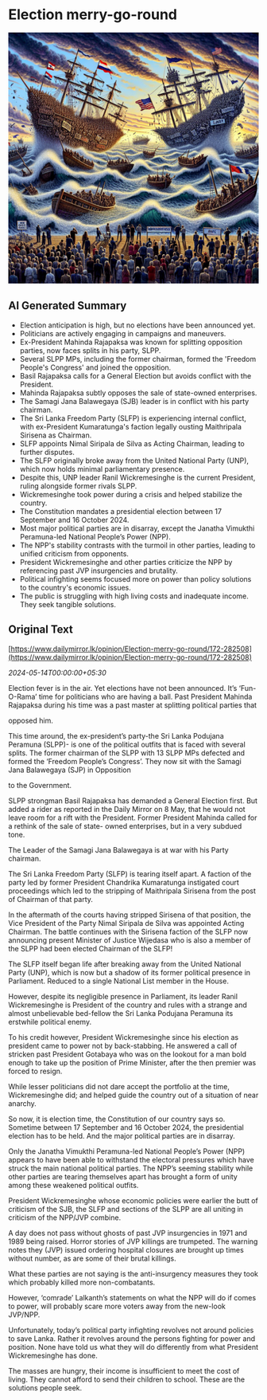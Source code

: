 # Election merry-go-round

![AI Image](ai_image.png)

## AI Generated Summary

- Election anticipation is high, but no elections have been announced yet.
- Politicians are actively engaging in campaigns and maneuvers.
- Ex-President Mahinda Rajapaksa was known for splitting opposition parties, now faces splits in his party, SLPP.
- Several SLPP MPs, including the former chairman, formed the 'Freedom People's Congress' and joined the opposition.
- Basil Rajapaksa calls for a General Election but avoids conflict with the President.
- Mahinda Rajapaksa subtly opposes the sale of state-owned enterprises.
- The Samagi Jana Balawegaya (SJB) leader is in conflict with his party chairman.
- The Sri Lanka Freedom Party (SLFP) is experiencing internal conflict, with ex-President Kumaratunga's faction legally ousting Maithripala Sirisena as Chairman.
- SLFP appoints Nimal Siripala de Silva as Acting Chairman, leading to further disputes.
- The SLFP originally broke away from the United National Party (UNP), which now holds minimal parliamentary presence.
- Despite this, UNP leader Ranil Wickremesinghe is the current President, ruling alongside former rivals SLPP.
- Wickremesinghe took power during a crisis and helped stabilize the country.
- The Constitution mandates a presidential election between 17 September and 16 October 2024.
- Most major political parties are in disarray, except the Janatha Vimukthi Peramuna-led National People’s Power (NPP).
- The NPP's stability contrasts with the turmoil in other parties, leading to unified criticism from opponents.
- President Wickremesinghe and other parties criticize the NPP by referencing past JVP insurgencies and brutality.
- Political infighting seems focused more on power than policy solutions to the country's economic issues.
- The public is struggling with high living costs and inadequate income. They seek tangible solutions.

## Original Text

[https://www.dailymirror.lk/opinion/Election-merry-go-round/172-282508](https://www.dailymirror.lk/opinion/Election-merry-go-round/172-282508)

*2024-05-14T00:00:00+05:30*

Election fever is in the air. Yet elections have not been announced. It’s ‘Fun-O-Rama’ time for politicians who are having a ball. Past President Mahinda Rajapaksa during his time was a past master at splitting political parties that 

opposed him.

This time around, the ex-president’s party-the Sri Lanka Podujana Peramuna (SLPP)- is one of the political outfits that is faced with several splits. The former chairman of the SLPP with 13 SLPP MPs defected and formed the ‘Freedom People’s Congress’. They now sit with the Samagi Jana Balawegaya (SJP) in Opposition 

to the Government.

SLPP strongman Basil Rajapaksa has demanded a General Election first. But added a rider as reported in the Daily Mirror on 8 May, that he would not leave room for a rift with the President. Former President Mahinda called for a rethink of the sale of state- owned enterprises, but in a very subdued tone. 

The Leader of the Samagi Jana Balawegaya is at war with his Party chairman.

The Sri Lanka Freedom Party (SLFP) is tearing itself apart. A faction of the party led by former President Chandrika Kumaratunga instigated court proceedings which led to the stripping of Maithripala Sirisena from the post of Chairman of that party.

In the aftermath of the courts having stripped Sirisena of that position, the Vice President of the Party Nimal Siripala de Silva was appointed Acting Chairman. The battle continues with the Sirisena faction of the SLFP now announcing present Minister of Justice Wijedasa who is also a member of the SLPP had been elected Chairman of the SLFP!

The SLFP itself began life after breaking away from the United National Party (UNP), which is now but a shadow of its former political presence in Parliament. Reduced to a single National List member in the House. 

However, despite its negligible presence in Parliament, its leader Ranil Wickremesinghe is President of the country and rules with a strange and almost unbelievable bed-fellow the Sri Lanka Podujana Peramuna its erstwhile political enemy.

To his credit however, President Wickremesinghe since his election as president came to power not by back-stabbing. He answered a call of stricken past President Gotabaya who was on the lookout for a man bold enough to take up the position of Prime Minister, after the then premier was forced to resign.

While lesser politicians did not dare accept the portfolio at the time, Wickremesinghe did; and helped guide the country out of a situation of near anarchy.

So now, it is election time, the Constitution of our country says so. Sometime between 17 September and 16 October 2024, the presidential election has to be held. And the major political parties are in disarray. 

Only the Janatha Vimukthi Peramuna-led National People’s Power (NPP) appears to have been able to withstand the electoral pressures which have struck the main national political parties. The NPP’s seeming stability while other parties are tearing themselves apart has brought a form of unity among these weakened political outfits.

President Wickremesinghe whose economic policies were earlier the butt of criticism of the SJB, the SLFP and sections of the SLPP are all uniting in criticism of the NPP/JVP combine.

A day does not pass without ghosts of past JVP insurgencies in 1971 and 1989 being raised. Horror stories of JVP killings are trumpeted. The warning notes they (JVP) issued ordering hospital closures are brought up times without number, as are some of their brutal killings.

What these parties are not saying is the anti-insurgency measures they took which probably killed more non-combatants. 

However, ‘comrade’ Lalkanth’s statements on what the NPP will do if comes to power, will probably scare more voters away from the new-look JVP/NPP. 

Unfortunately, today’s political party infighting revolves not around policies to save Lanka. Rather it revolves around the persons fighting for power and position. None have told us what they will do differently from what President Wickremesinghe has done.

The masses are hungry, their income is insufficient to meet the cost of living. They cannot afford to send their children to school. These are the solutions people seek.

